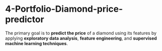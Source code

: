 # 4-Portfolio-Diamond-price-predictor
The primary goal is to **predict the price** of a diamond using its features by applying **exploratory data analysis**, **feature engineering**, and **supervised machine learning techniques**. 
